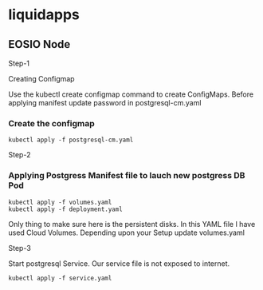 # liquidapps

## EOSIO Node

Step-1

Creating Configmap 


Use the kubectl create configmap command to create ConfigMaps. Before applying manifest update password in postgresql-cm.yaml

### Create the configmap

```
kubectl apply -f postgresql-cm.yaml

```

Step-2

### Applying Postgress Manifest file to lauch new postgress DB Pod

```
kubectl apply -f volumes.yaml
kubectl apply -f deployment.yaml

````
Only thing to make sure here is the persistent disks. In this YAML file I have used Cloud Volumes. 
Depending upon your Setup update volumes.yaml


Step-3

Start postgresql Service. Our service file is not exposed to internet. 

```
kubectl apply -f service.yaml

```
